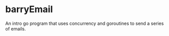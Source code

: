 barryEmail
==========

An intro go program that uses concurrency and goroutines to send a series of emails. 
